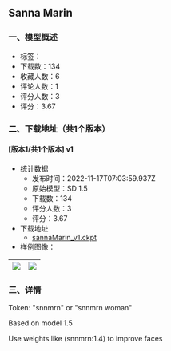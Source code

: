 ## Sanna Marin
### 一、模型概述

- 标签：
- 下载数：134
- 收藏人数：6
- 评论人数：1
- 评分人数：3
- 评分：3.67

### 二、下载地址（共1个版本）

#### [版本1/共1个版本] v1

- 统计数据
  - 发布时间：2022-11-17T07:03:59.937Z
  - 原始模型：SD 1.5
  - 下载数：134
  - 评分人数：3
  - 评分：3.67
- 下载地址
  - [sannaMarin_v1.ckpt](https://civitai.com/api/download/models/85)
- 样例图像：

| <img src="https://image.civitai.com/xG1nkqKTMzGDvpLrqFT7WA/605ab412-9d3b-42fa-9d63-89b512955700/width=450/603.jpeg" /> | <img src="https://image.civitai.com/xG1nkqKTMzGDvpLrqFT7WA/ea1563a1-e5a2-4026-7417-89b7dca1b300/width=450/602.jpeg" /> |
| ---- | ---- |


### 三、详情
<p>Token: "snnmrn" or "snnmrn woman"</p><p>Based on model 1.5</p><p>Use weights like (snnmrn:1.4) to improve faces</p>